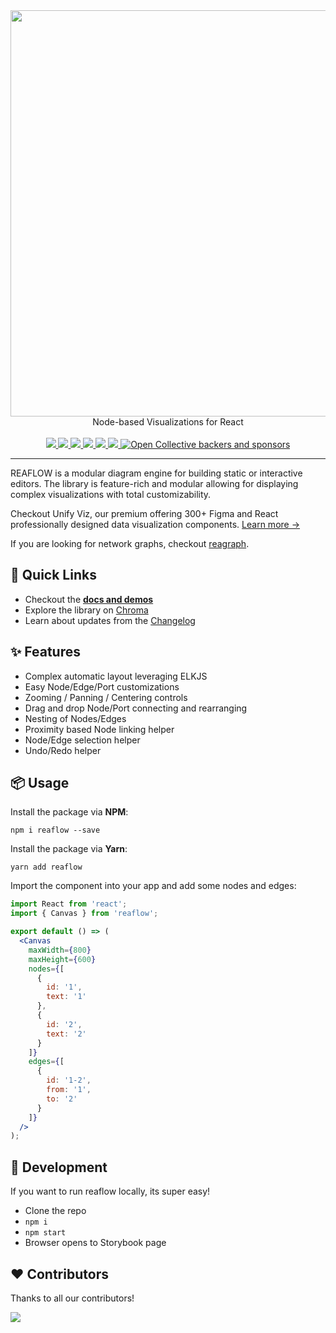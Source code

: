 <div align="center">
  <img width="650" src="docs/assets/logo-light.png">
  <br />
  Node-based Visualizations for React
  <br /><br />
  <a href="https://github.com/reaviz/reaflow/workflows/build/">
    <img src="https://github.com/reaviz/reaflow/workflows/build/badge.svg?branch=master" />
  </a>
  <a href="https://npm.im/reaflow">
    <img src="https://img.shields.io/npm/v/reaflow.svg" />
  </a>
  <a href="https://npm.im/reaflow">
    <img src="https://badgen.net/npm/dw/reaflow" />
  </a>
  <a href="https://github.com/reaviz/reaflow/blob/master/LICENSE">
    <img src="https://badgen.now.sh/badge/license/apache2" />
  </a>
  <a href="https://bundlephobia.com/result?p=reaflow">
    <img src="https://badgen.net/bundlephobia/minzip/reaflow">
  </a>
  <a href="https://discord.gg/tt8wGExq35">
    <img src="https://img.shields.io/discord/773948315037073409?label=discord">
  </a>
  <a href="https://opencollective.com/reaviz">
    <img alt="Open Collective backers and sponsors" src="https://img.shields.io/opencollective/all/reaviz?label=backers">
  </a>
</div>

---

REAFLOW is a modular diagram engine for building static or interactive editors. The library is feature-rich and modular allowing for displaying complex
visualizations with total customizability.

Checkout Unify Viz, our premium offering 300+ Figma and React professionally designed data visualization components. [Learn more →](https://unifyviz.com?utm=reaflow)

If you are looking for network graphs, checkout [reagraph](https://reagraph.dev).

## 🚀 Quick Links

- Checkout the [**docs and demos**](https://reaflow.dev)
- Explore the library on [Chroma](https://www.chromatic.com/library?appId=5f99ba42fe88ac0022fd1147)
- Learn about updates from the [Changelog](CHANGELOG.md)

## ✨ Features

- Complex automatic layout leveraging ELKJS
- Easy Node/Edge/Port customizations
- Zooming / Panning / Centering controls
- Drag and drop Node/Port connecting and rearranging
- Nesting of Nodes/Edges
- Proximity based Node linking helper
- Node/Edge selection helper
- Undo/Redo helper

## 📦 Usage

Install the package via **NPM**:

```
npm i reaflow --save
```

Install the package via **Yarn**:

```
yarn add reaflow
```

Import the component into your app and add some nodes and edges:

```jsx
import React from 'react';
import { Canvas } from 'reaflow';

export default () => (
  <Canvas
    maxWidth={800}
    maxHeight={600}
    nodes={[
      {
        id: '1',
        text: '1'
      },
      {
        id: '2',
        text: '2'
      }
    ]}
    edges={[
      {
        id: '1-2',
        from: '1',
        to: '2'
      }
    ]}
  />
);
```

## 🔭 Development

If you want to run reaflow locally, its super easy!

- Clone the repo
- `npm i`
- `npm start`
- Browser opens to Storybook page

## ❤️ Contributors

Thanks to all our contributors!

<a href="https://github.com/reaviz/reaviz/graphs/contributors"><img src="https://opencollective.com/reaviz/contributors.svg?width=890" /></a>
